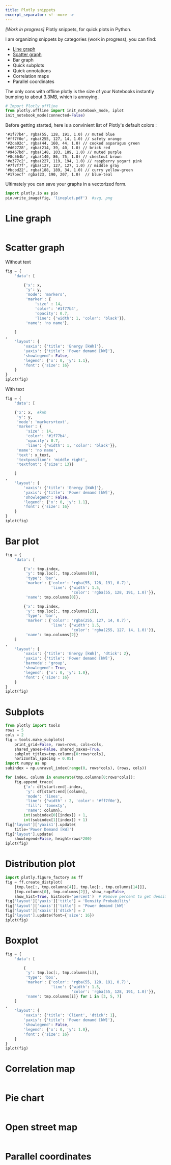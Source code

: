 ```yaml
---
title: Plotly snippets
excerpt_separator: <!--more-->
---
```


*[Work in progress]* Plotly snippets, for quick plots in Python.

<!--more-->
<!-- <head>
<script src="https://cdnjs.cloudflare.com/ajax/libs/require.js/2.1.10/require.min.js"></script>
<script src="https://cdnjs.cloudflare.com/ajax/libs/jquery/2.0.3/jquery.min.js"></script>
<script src="https://cdn.plot.ly/plotly-latest.min.js"></script>
</head> -->

I am organizing snippets by categories (work in progress), you can find:
* [Line graph](#Line-graph)
* [Scatter graph](#Scatter-graph)
* Bar graph
* Quick subplots
* Quick annotations
* Correlation maps
* Parallel coordinates

The only cons with offline plotly is the size of your Notebooks instantly bumping to about 3.3MB, which is annoying.

```python
# Import Plotly offline
from plotly.offline import init_notebook_mode, iplot
init_notebook_mode(connected=False)
```

Before getting started, here is a convinient list of Plotly's default colors :

    '#1f77b4', rgba(55, 128, 191, 1.0) // muted blue
    '#ff7f0e', rgba(255, 127, 14, 1.0) // safety orange
    '#2ca02c', rgba(44, 160, 44, 1.0) // cooked asparagus green
    '#d62728', rgba(214, 39, 40, 1.0) // brick red
    '#9467bd', rgba(148, 103, 189, 1.0) // muted purple
    '#8c564b', rgba(140, 86, 75, 1.0) // chestnut brown
    '#e377c2', rgba(227, 119, 194, 1.0) // raspberry yogurt pink
    '#7f7f7f', rgba(127, 127, 127, 1.0) // middle gray
    '#bcbd22', rgba(188, 189, 34, 1.0) // curry yellow-green
    '#17becf' rgba(23, 190, 207, 1.0)  // blue-teal

Ultimately you can save your graphs in a vectorized form.
```python
import plotly.io as pio
pio.write_image(fig, 'lineplot.pdf')  #svg, png
```

# Line graph
```python
```

# Scatter graph
Without text

```python
fig = {
    'data': [

        {'x': x,
         'y': y,
         'mode': 'markers',
         'marker': {
             'size' : 14,
             'color': '#1f77b4',
             'opacity': 0.7,
             'line': {'width': 1, 'color': 'black'}},
         'name': 'no name'},

    ]
,
    'layout': {
        'xaxis': {'title': 'Energy [kWh]'},
        'yaxis': {'title': 'Power demand [kW]'},
        'showlegend': False,
        'legend': {'x': 0, 'y': 1.1},
        'font': {'size': 16}
    }
}
iplot(fig)
```
With text
```python
fig = {
    'data': [

    {'x': x,  #kWh
     'y': y,
     'mode': 'markers+text',
     'marker': {
         'size' : 14,
         'color': '#1f77b4',
         'opacity': 0.7,
         'line': {'width': 1, 'color': 'black'}},
     'name': 'no name',
     'text': x_text,
     'textposition': 'middle right',
     'textfont': {'size': 13}}

    ]
,
    'layout': {
        'xaxis': {'title': 'Energy [kWh]'},
        'yaxis': {'title': 'Power demand [kW]'},
        'showlegend': False,
        'legend': {'x': 0, 'y': 1.1},
        'font': {'size': 16}
    }
}
iplot(fig)
```

# Bar plot

```python
fig = {
    'data': [

        {'x': tmp.index,
         'y': tmp.loc[:, tmp.columns[0]],
         'type': 'bar',
         'marker': {'color': 'rgba(55, 128, 191, 0.7)',
                    'line': {'width': 1.5,
                             'color': 'rgba(55, 128, 191, 1.0)'}},
         'name': tmp.columns[0]},

        {'x': tmp.index,
         'y': tmp.loc[:, tmp.columns[2]],
         'type': 'bar',
         'marker': {'color': 'rgba(255, 127, 14, 0.7)',
                    'line': {'width': 1.5,
                             'color': 'rgba(255, 127, 14, 1.0)'}},
         'name': tmp.columns[2]}
    ]
,
    'layout': {
        'xaxis': {'title': 'Energy [kWh]', 'dtick': 2},
        'yaxis': {'title': 'Power demand [kW]'},
        'barmode': 'group',
        'showlegend': True,
        'legend': {'x': 0, 'y': 1.0},
        'font': {'size': 16}
    }
}
iplot(fig)
```

# Subplots

```python
from plotly import tools
rows = 5
cols = 2
fig = tools.make_subplots(
    print_grid=False, rows=rows, cols=cols,
    shared_yaxes=False, shared_xaxes=True,
    subplot_titles=tmp.columns[0:rows*cols],
    horizontal_spacing = 0.05)
import numpy as np
subindex = np.unravel_index(range(0, rows*cols), (rows, cols))

for index, column in enumerate(tmp.columns[0:rows*cols]):
    fig.append_trace(
        {'x': df[start:end].index,
         'y': df[start:end][column],
         'mode': 'lines',
         'line': {'width' : 2, 'color': '#ff7f0e'},
         'fill': 'tonexty',
         'name': column},
        int(subindex[0][index]) + 1,
        int(subindex[1][index]) + 1)
fig['layout']['yaxis1'].update(
    title='Power Demand [kW]')
fig['layout'].update(
    showlegend=False, height=rows*200)    
iplot(fig)
```

# Distribution plot

```python
import plotly.figure_factory as ff
fig = ff.create_distplot(
    [tmp.loc[:, tmp.columns[4]], tmp.loc[:, tmp.columns[14]]],
    [tmp.columns[0], tmp.columns[2]], show_rug=False,
    show_hist=True, histnorm='percent')  # Remove percent to get density
fig['layout']['yaxis']['title'] = 'Density Probability'
fig['layout']['xaxis']['title'] = 'Power demand [kW]'
fig['layout']['xaxis']['dtick'] = 2
fig['layout'].update(font={'size': 16})
iplot(fig)
```

# Boxplot

```python
fig = {
    'data': [

        {
         'y': tmp.loc[:, tmp.columns[i]],
         'type': 'box',
         'marker': {'color': 'rgba(55, 128, 191, 0.7)',
                    'line': {'width': 1.5,
                             'color': 'rgba(55, 128, 191, 1.0)'}},
         'name': tmp.columns[i]} for i in [3, 5, 7]
    ]
,
    'layout': {
        'xaxis': {'title': 'Client', 'dtick': 1},
        'yaxis': {'title': 'Power demand [kW]'},
        'showlegend': False,
        'legend': {'x': 0, 'y': 1.0},
        'font': {'size': 16}
    }
}
iplot(fig)
```

# Correlation map

```python
```

# Pie chart


```python
```

# Open street map


```python
```

# Parallel coordinates


```python
```
